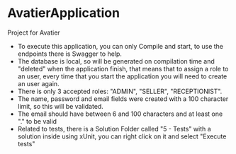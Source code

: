 # AvatierApplication
Project for Avatier

* To execute this application, you can only Compile and start, to use the endpoints there is Swagger to help.
* The database is local, so will be generated on compilation time and "deleted" when the application finish, that means that to assign a role to an user, every time that you start the application you will need to create an user again.
* There is only 3 accepted roles: "ADMIN", "SELLER", "RECEPTIONIST".
* The name, password and email fields were created with a 100 character limit, so this will be validated.
* The email should have between 6 and 100 characters and at least one "." to be valid
* Related to tests, there is a Solution Folder called "5 - Tests" with a solution inside using xUnit, you can right click on it and select "Execute tests"